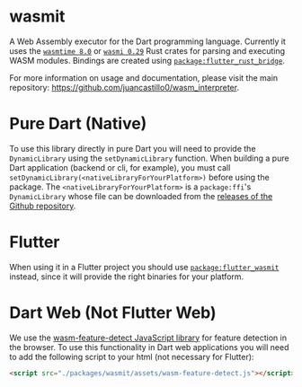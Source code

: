 # wasmit

A Web Assembly executor for the Dart programming language. Currently it uses the [`wasmtime 8.0`](https://github.com/bytecodealliance/wasmtime) or [`wasmi 0.29`](https://github.com/paritytech/wasmi) Rust crates for parsing and executing WASM modules. Bindings are created using [`package:flutter_rust_bridge`](https://github.com/fzyzcjy/flutter_rust_bridge).

For more information on usage and documentation, please visit the main repository: https://github.com/juancastillo0/wasm_interpreter.

# Pure Dart (Native)

To use this library directly in pure Dart you will need to provide the `DynamicLibrary` using the `setDynamicLibrary` function. When building a pure Dart application (backend or cli, for example), you must call `setDynamicLibrary(<nativeLibraryForYourPlatform>)` before using the package. The `<nativeLibraryForYourPlatform>` is a `package:ffi`'s `DynamicLibrary` whose file can be downloaded from the [releases of the Github repository](https://github.com/juancastillo0/wasm_interpreter/releases/).

# Flutter

When using it in a Flutter project you should use [`package:flutter_wasmit`](https://pub.dev/packages/flutter_wasmit) instead, since it will provide the right binaries for your platform.

# Dart Web (Not Flutter Web)

We use the [wasm-feature-detect JavaScript library](https://github.com/GoogleChromeLabs/wasm-feature-detect) for feature detection in the browser. To use this functionality in Dart web applications you will need to add the following script to your html (not necessary for Flutter):

```html
<script src="./packages/wasmit/assets/wasm-feature-detect.js"></script>
```


